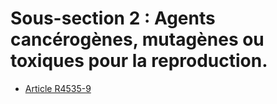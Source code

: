 # Sous-section 2 : Agents cancérogènes, mutagènes  ou toxiques pour la reproduction.

* [Article R4535-9](./LEGIARTI000018528923.md)

